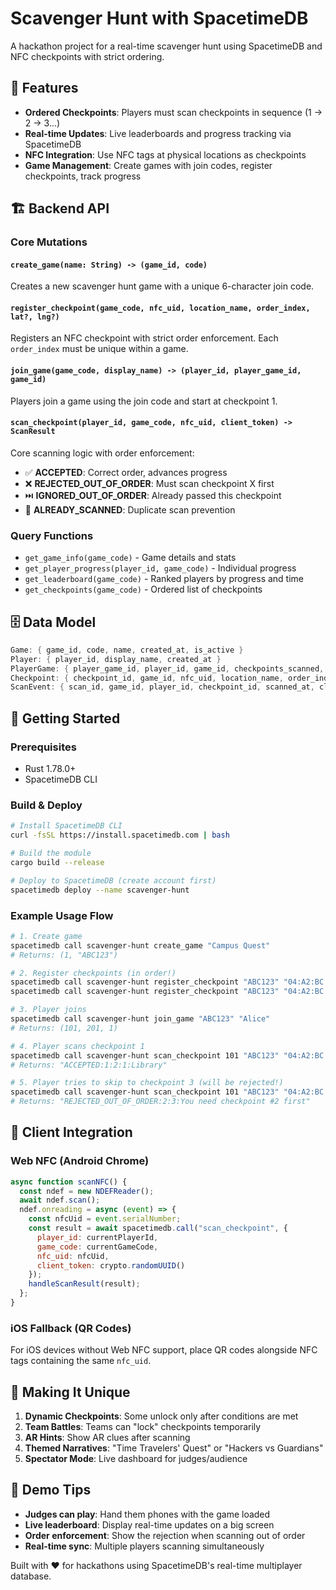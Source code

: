 # Scavenger Hunt with SpacetimeDB

A hackathon project for a real-time scavenger hunt using SpacetimeDB and NFC checkpoints with strict ordering.

## 🎯 Features

- **Ordered Checkpoints**: Players must scan checkpoints in sequence (1 → 2 → 3...)
- **Real-time Updates**: Live leaderboards and progress tracking via SpacetimeDB
- **NFC Integration**: Use NFC tags at physical locations as checkpoints
- **Game Management**: Create games with join codes, register checkpoints, track progress

## 🏗️ Backend API

### Core Mutations

#### `create_game(name: String) -> (game_id, code)`
Creates a new scavenger hunt game with a unique 6-character join code.

#### `register_checkpoint(game_code, nfc_uid, location_name, order_index, lat?, lng?)`
Registers an NFC checkpoint with strict order enforcement. Each `order_index` must be unique within a game.

#### `join_game(game_code, display_name) -> (player_id, player_game_id, game_id)`
Players join a game using the join code and start at checkpoint 1.

#### `scan_checkpoint(player_id, game_code, nfc_uid, client_token) -> ScanResult`
Core scanning logic with order enforcement:
- ✅ **ACCEPTED**: Correct order, advances progress
- ❌ **REJECTED_OUT_OF_ORDER**: Must scan checkpoint X first  
- ⏭️ **IGNORED_OUT_OF_ORDER**: Already passed this checkpoint
- 🔄 **ALREADY_SCANNED**: Duplicate scan prevention

### Query Functions

- `get_game_info(game_code)` - Game details and stats
- `get_player_progress(player_id, game_code)` - Individual progress
- `get_leaderboard(game_code)` - Ranked players by progress and time
- `get_checkpoints(game_code)` - Ordered list of checkpoints

## 🗄️ Data Model

```rust
Game: { game_id, code, name, created_at, is_active }
Player: { player_id, display_name, created_at }
PlayerGame: { player_game_id, player_id, game_id, checkpoints_scanned, next_required }
Checkpoint: { checkpoint_id, game_id, nfc_uid, location_name, order_index, lat?, lng? }
ScanEvent: { scan_id, game_id, player_id, checkpoint_id, scanned_at, client_token }
```

## 🚀 Getting Started

### Prerequisites
- Rust 1.78.0+ 
- SpacetimeDB CLI

### Build & Deploy
```bash
# Install SpacetimeDB CLI
curl -fsSL https://install.spacetimedb.com | bash

# Build the module
cargo build --release

# Deploy to SpacetimeDB (create account first)
spacetimedb deploy --name scavenger-hunt
```

### Example Usage Flow
```bash
# 1. Create game
spacetimedb call scavenger-hunt create_game "Campus Quest"
# Returns: (1, "ABC123")

# 2. Register checkpoints (in order!)
spacetimedb call scavenger-hunt register_checkpoint "ABC123" "04:A2:BC:1D:90:7F:11" "Library" 1 38.986 -76.944
spacetimedb call scavenger-hunt register_checkpoint "ABC123" "04:A2:BC:1D:90:7F:22" "Cafeteria" 2 38.987 -76.945

# 3. Player joins
spacetimedb call scavenger-hunt join_game "ABC123" "Alice"
# Returns: (101, 201, 1)

# 4. Player scans checkpoint 1
spacetimedb call scavenger-hunt scan_checkpoint 101 "ABC123" "04:A2:BC:1D:90:7F:11" "unique-token-1"
# Returns: "ACCEPTED:1:2:1:Library"

# 5. Player tries to skip to checkpoint 3 (will be rejected!)
spacetimedb call scavenger-hunt scan_checkpoint 101 "ABC123" "04:A2:BC:1D:90:7F:33" "unique-token-2"  
# Returns: "REJECTED_OUT_OF_ORDER:2:3:You need checkpoint #2 first"
```

## 📱 Client Integration

### Web NFC (Android Chrome)
```javascript
async function scanNFC() {
  const ndef = new NDEFReader();
  await ndef.scan();
  ndef.onreading = async (event) => {
    const nfcUid = event.serialNumber;
    const result = await spacetimedb.call("scan_checkpoint", {
      player_id: currentPlayerId,
      game_code: currentGameCode, 
      nfc_uid: nfcUid,
      client_token: crypto.randomUUID()
    });
    handleScanResult(result);
  };
}
```

### iOS Fallback (QR Codes)
For iOS devices without Web NFC support, place QR codes alongside NFC tags containing the same `nfc_uid`.

## 🎨 Making It Unique

1. **Dynamic Checkpoints**: Some unlock only after conditions are met
2. **Team Battles**: Teams can "lock" checkpoints temporarily  
3. **AR Hints**: Show AR clues after scanning
4. **Themed Narratives**: "Time Travelers' Quest" or "Hackers vs Guardians"
5. **Spectator Mode**: Live dashboard for judges/audience

## 🏁 Demo Tips

- **Judges can play**: Hand them phones with the game loaded
- **Live leaderboard**: Display real-time updates on a big screen
- **Order enforcement**: Show the rejection when scanning out of order
- **Real-time sync**: Multiple players scanning simultaneously

Built with ❤️ for hackathons using SpacetimeDB's real-time multiplayer database.